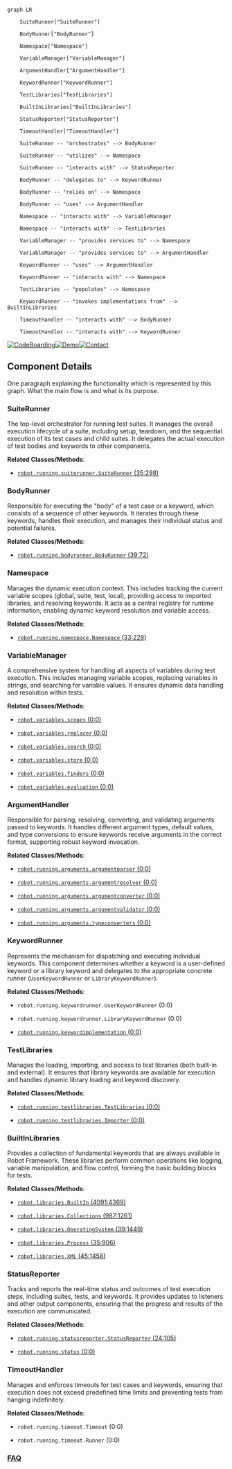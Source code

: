 ```mermaid

graph LR

    SuiteRunner["SuiteRunner"]

    BodyRunner["BodyRunner"]

    Namespace["Namespace"]

    VariableManager["VariableManager"]

    ArgumentHandler["ArgumentHandler"]

    KeywordRunner["KeywordRunner"]

    TestLibraries["TestLibraries"]

    BuiltInLibraries["BuiltInLibraries"]

    StatusReporter["StatusReporter"]

    TimeoutHandler["TimeoutHandler"]

    SuiteRunner -- "orchestrates" --> BodyRunner

    SuiteRunner -- "utilizes" --> Namespace

    SuiteRunner -- "interacts with" --> StatusReporter

    BodyRunner -- "delegates to" --> KeywordRunner

    BodyRunner -- "relies on" --> Namespace

    BodyRunner -- "uses" --> ArgumentHandler

    Namespace -- "interacts with" --> VariableManager

    Namespace -- "interacts with" --> TestLibraries

    VariableManager -- "provides services to" --> Namespace

    VariableManager -- "provides services to" --> ArgumentHandler

    KeywordRunner -- "uses" --> ArgumentHandler

    KeywordRunner -- "interacts with" --> Namespace

    TestLibraries -- "populates" --> Namespace

    KeywordRunner -- "invokes implementations from" --> BuiltInLibraries

    TimeoutHandler -- "interacts with" --> BodyRunner

    TimeoutHandler -- "interacts with" --> KeywordRunner

```

[![CodeBoarding](https://img.shields.io/badge/Generated%20by-CodeBoarding-9cf?style=flat-square)](https://github.com/CodeBoarding/GeneratedOnBoardings)[![Demo](https://img.shields.io/badge/Try%20our-Demo-blue?style=flat-square)](https://www.codeboarding.org/demo)[![Contact](https://img.shields.io/badge/Contact%20us%20-%20contact@codeboarding.org-lightgrey?style=flat-square)](mailto:contact@codeboarding.org)



## Component Details



One paragraph explaining the functionality which is represented by this graph. What the main flow is and what is its purpose.



### SuiteRunner

The top-level orchestrator for running test suites. It manages the overall execution lifecycle of a suite, including setup, teardown, and the sequential execution of its test cases and child suites. It delegates the actual execution of test bodies and keywords to other components.





**Related Classes/Methods**:



- <a href="https://github.com/robotframework/robotframework/blob/master/src/robot/running/suiterunner.py#L35-L298" target="_blank" rel="noopener noreferrer">`robot.running.suiterunner.SuiteRunner` (35:298)</a>





### BodyRunner

Responsible for executing the "body" of a test case or a keyword, which consists of a sequence of other keywords. It iterates through these keywords, handles their execution, and manages their individual status and potential failures.





**Related Classes/Methods**:



- <a href="https://github.com/robotframework/robotframework/blob/master/src/robot/running/bodyrunner.py#L39-L72" target="_blank" rel="noopener noreferrer">`robot.running.bodyrunner.BodyRunner` (39:72)</a>





### Namespace

Manages the dynamic execution context. This includes tracking the current variable scopes (global, suite, test, local), providing access to imported libraries, and resolving keywords. It acts as a central registry for runtime information, enabling dynamic keyword resolution and variable access.





**Related Classes/Methods**:



- <a href="https://github.com/robotframework/robotframework/blob/master/src/robot/running/namespace.py#L33-L228" target="_blank" rel="noopener noreferrer">`robot.running.namespace.Namespace` (33:228)</a>





### VariableManager

A comprehensive system for handling all aspects of variables during test execution. This includes managing variable scopes, replacing variables in strings, and searching for variable values. It ensures dynamic data handling and resolution within tests.





**Related Classes/Methods**:



- <a href="https://github.com/robotframework/robotframework/blob/master/src/robot/variables/scopes.py#L0-L0" target="_blank" rel="noopener noreferrer">`robot.variables.scopes` (0:0)</a>

- <a href="https://github.com/robotframework/robotframework/blob/master/src/robot/variables/replacer.py#L0-L0" target="_blank" rel="noopener noreferrer">`robot.variables.replacer` (0:0)</a>

- <a href="https://github.com/robotframework/robotframework/blob/master/src/robot/variables/search.py#L0-L0" target="_blank" rel="noopener noreferrer">`robot.variables.search` (0:0)</a>

- <a href="https://github.com/robotframework/robotframework/blob/master/src/robot/variables/store.py#L0-L0" target="_blank" rel="noopener noreferrer">`robot.variables.store` (0:0)</a>

- <a href="https://github.com/robotframework/robotframework/blob/master/src/robot/variables/finders.py#L0-L0" target="_blank" rel="noopener noreferrer">`robot.variables.finders` (0:0)</a>

- <a href="https://github.com/robotframework/robotframework/blob/master/src/robot/variables/evaluation.py#L0-L0" target="_blank" rel="noopener noreferrer">`robot.variables.evaluation` (0:0)</a>





### ArgumentHandler

Responsible for parsing, resolving, converting, and validating arguments passed to keywords. It handles different argument types, default values, and type conversions to ensure keywords receive arguments in the correct format, supporting robust keyword invocation.





**Related Classes/Methods**:



- <a href="https://github.com/robotframework/robotframework/blob/master/src/robot/running/arguments/argumentparser.py#L0-L0" target="_blank" rel="noopener noreferrer">`robot.running.arguments.argumentparser` (0:0)</a>

- <a href="https://github.com/robotframework/robotframework/blob/master/src/robot/running/arguments/argumentresolver.py#L0-L0" target="_blank" rel="noopener noreferrer">`robot.running.arguments.argumentresolver` (0:0)</a>

- <a href="https://github.com/robotframework/robotframework/blob/master/src/robot/running/arguments/argumentconverter.py#L0-L0" target="_blank" rel="noopener noreferrer">`robot.running.arguments.argumentconverter` (0:0)</a>

- <a href="https://github.com/robotframework/robotframework/blob/master/src/robot/running/arguments/argumentvalidator.py#L0-L0" target="_blank" rel="noopener noreferrer">`robot.running.arguments.argumentvalidator` (0:0)</a>

- <a href="https://github.com/robotframework/robotframework/blob/master/src/robot/running/arguments/typeconverters.py#L0-L0" target="_blank" rel="noopener noreferrer">`robot.running.arguments.typeconverters` (0:0)</a>





### KeywordRunner

Represents the mechanism for dispatching and executing individual keywords. This component determines whether a keyword is a user-defined keyword or a library keyword and delegates to the appropriate concrete runner (`UserKeywordRunner` or `LibraryKeywordRunner`).





**Related Classes/Methods**:



- `robot.running.keywordrunner.UserKeywordRunner` (0:0)

- `robot.running.keywordrunner.LibraryKeywordRunner` (0:0)

- <a href="https://github.com/robotframework/robotframework/blob/master/src/robot/running/keywordimplementation.py#L0-L0" target="_blank" rel="noopener noreferrer">`robot.running.keywordimplementation` (0:0)</a>





### TestLibraries

Manages the loading, importing, and access to test libraries (both built-in and external). It ensures that library keywords are available for execution and handles dynamic library loading and keyword discovery.





**Related Classes/Methods**:



- <a href="https://github.com/robotframework/robotframework/blob/master/src/robot/running/testlibraries.py#L0-L0" target="_blank" rel="noopener noreferrer">`robot.running.testlibraries.TestLibraries` (0:0)</a>

- <a href="https://github.com/robotframework/robotframework/blob/master/src/robot/running/testlibraries.py#L0-L0" target="_blank" rel="noopener noreferrer">`robot.running.testlibraries.Importer` (0:0)</a>





### BuiltInLibraries

Provides a collection of fundamental keywords that are always available in Robot Framework. These libraries perform common operations like logging, variable manipulation, and flow control, forming the basic building blocks for tests.





**Related Classes/Methods**:



- <a href="https://github.com/robotframework/robotframework/blob/master/src/robot/libraries/BuiltIn.py#L4091-L4369" target="_blank" rel="noopener noreferrer">`robot.libraries.BuiltIn` (4091:4369)</a>

- <a href="https://github.com/robotframework/robotframework/blob/master/src/robot/libraries/Collections.py#L987-L1261" target="_blank" rel="noopener noreferrer">`robot.libraries.Collections` (987:1261)</a>

- <a href="https://github.com/robotframework/robotframework/blob/master/src/robot/libraries/OperatingSystem.py#L39-L1449" target="_blank" rel="noopener noreferrer">`robot.libraries.OperatingSystem` (39:1449)</a>

- <a href="https://github.com/robotframework/robotframework/blob/master/src/robot/libraries/Process.py#L35-L906" target="_blank" rel="noopener noreferrer">`robot.libraries.Process` (35:906)</a>

- <a href="https://github.com/robotframework/robotframework/blob/master/src/robot/libraries/XML.py#L45-L1458" target="_blank" rel="noopener noreferrer">`robot.libraries.XML` (45:1458)</a>





### StatusReporter

Tracks and reports the real-time status and outcomes of test execution steps, including suites, tests, and keywords. It provides updates to listeners and other output components, ensuring that the progress and results of the execution are communicated.





**Related Classes/Methods**:



- <a href="https://github.com/robotframework/robotframework/blob/master/src/robot/running/statusreporter.py#L24-L105" target="_blank" rel="noopener noreferrer">`robot.running.statusreporter.StatusReporter` (24:105)</a>

- <a href="https://github.com/robotframework/robotframework/blob/master/src/robot/running/status.py#L0-L0" target="_blank" rel="noopener noreferrer">`robot.running.status` (0:0)</a>





### TimeoutHandler

Manages and enforces timeouts for test cases and keywords, ensuring that execution does not exceed predefined time limits and preventing tests from hanging indefinitely.





**Related Classes/Methods**:



- `robot.running.timeout.Timeout` (0:0)

- `robot.running.timeout.Runner` (0:0)









### [FAQ](https://github.com/CodeBoarding/GeneratedOnBoardings/tree/main?tab=readme-ov-file#faq)